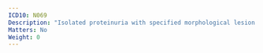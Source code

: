 ```yaml
---
ICD10: N069
Description: "Isolated proteinuria with specified morphological lesion: Unspecified"
Matters: No
Weight: 0
---
```

